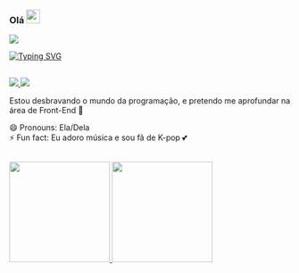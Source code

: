 ### Olá <img height="25px" width="25px" src="https://github.com/TheDudeThatCode/TheDudeThatCode/blob/6bd69ddcf3118726abbcf0aa0e0c5b6e712886b4/Assets/Hi.gif" /> 
<img src="[https://www.google.com/url?sa=i&url=https%3A%2F%2Ftenor.com%2Fsearch%2Fmusic-gifs&psig=AOvVaw014kkwhZxam9Tt8WXBXl6o&ust=1676035060756000&source=images&cd=vfe&ved=0CA8QjRxqFwoTCLCYnaXDiP0CFQAAAAAdAAAAABAE](https://www.google.com/url?sa=i&url=https%3A%2F%2Fgifer.com%2Fpt%2FY8nx&psig=AOvVaw1yj0wtqH8w89B7hQeCZShv&ust=1676035145816000&source=images&cd=vfe&ved=0CA8QjRxqFwoTCJi_683DiP0CFQAAAAAdAAAAABAJ)" />

<a href="https://git.io/typing-svg"><img src="https://readme-typing-svg.demolab.com?font=Itim&size=29&pause=1000&color=F79680&width=492&height=60&lines=Muito+prazer%2C+meu+nome+%C3%A9+J%C3%A9ssica+%E2%9C%A8" alt="Typing SVG" /></a>
<h2 dir="auto"></h2>

<a href="www.linkedin.com/in/jessicav-santos678" target="_blank">
  <img src="https://img.shields.io/badge/-LinkedIn-%230077B5?style=for-the-badge&logo=linkedin&logoColor=white" target="_blank">
</a> 
<a href = "jessicavitorsantos@outlook.com"><img src="https://img.shields.io/badge/Gmail-D14836?style=for-the-badge&logo=gmail&logoColor=white" target="_blank"></a>

Estou desbravando o mundo da programação, e pretendo me aprofundar na área de Front-End 🔭

😄 Pronouns: Ela/Dela <br>
⚡ Fun fact: Eu adoro música e sou fã de K-pop 💕

<h2 dir="auto"></h2>

<div>
<a href="https://github.com/JessKangs">
<img height="180em" src="https://github-readme-stats.vercel.app/api/top-langs/?username=JessKangs&layout=compact&langs_count=7&theme=dracula"/>
<img height="180em" src="https://github-readme-stats.vercel.app/api?username=JessKangs&show_icons=true&theme=dracula&include_all_commits=true&count_private=true"/>
</div>


  
